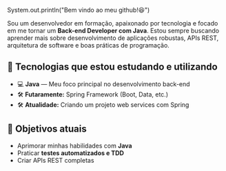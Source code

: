 System.out.println("Bem vindo ao meu github!😆")

Sou um desenvolvedor em formação, apaixonado por tecnologia e focado em me tornar um **Back-end Developer com Java**. Estou sempre buscando aprender mais sobre desenvolvimento de aplicações robustas, APIs REST, arquitetura de software e boas práticas de programação.

## 🚀 Tecnologias que estou estudando e utilizando

- 💻 **Java** — Meu foco principal no desenvolvimento back-end
- 🛠️ **Futaramente:** Spring Framework (Boot, Data, etc.)
- 🛠️ **Atualidade:** Criando um projeto web services com Spring

## 🎯 Objetivos atuais

- Aprimorar minhas habilidades com **Java**
- Praticar **testes automatizados e TDD**
- Criar APIs REST completas

